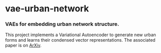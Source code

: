 # vae-urban-network
### VAEs for embedding urban network structure.

This project implements a Variational Autoencoder to generate new urban forms and learns their condensed vector representations.
The associated paper is on [ArXiv](https://arxiv.org/abs/1905.06465).

